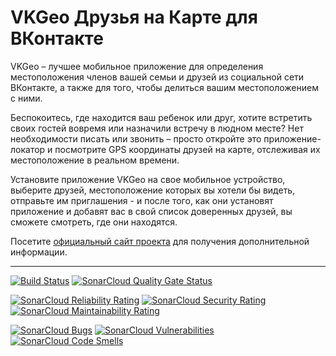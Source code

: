 # VKGeo Друзья на Карте для ВКонтакте

VKGeo  –  лучшее мобильное приложение для определения местоположения членов
вашей  семьи и друзей из социальной сети ВКонтакте, а также для того, чтобы
делиться вашим местоположением с ними.

Беспокоитесь,  где  находится  ваш ребенок или друг, хотите встретить своих
гостей  вовремя  или  назначили  встречу  в людном месте? Нет необходимости
писать  или  звонить  – просто откройте это приложение-локатор и посмотрите
GPS  координаты  друзей  на  карте, отслеживая их местоположение в реальном
времени.

Установите  приложение VKGeo на свое мобильное устройство, выберите друзей,
местоположение  которых  вы  хотели бы видеть, отправьте им приглашения - и
после  того,  как  они  установят  приложение  и  добавят вас в свой список
доверенных друзей, вы сможете смотреть, где они находятся.

Посетите   [официальный  сайт  проекта](https://vkgeo.sourceforge.io/)  для
получения дополнительной информации.

---

[![Build Status](https://github.com/vkgeo/vkgeo-android/actions/workflows/build.yml/badge.svg?branch=stdalone)](https://github.com/vkgeo/vkgeo-android/actions/workflows/build.yml?query=branch%3Astdalone)
[![SonarCloud Quality Gate Status](https://sonarcloud.io/api/project_badges/measure?project=vkgeo_vkgeo-android&metric=alert_status)](https://sonarcloud.io/dashboard?id=vkgeo_vkgeo-android)

[![SonarCloud Reliability Rating](https://sonarcloud.io/api/project_badges/measure?project=vkgeo_vkgeo-android&metric=reliability_rating)](https://sonarcloud.io/dashboard?id=vkgeo_vkgeo-android)
[![SonarCloud Security Rating](https://sonarcloud.io/api/project_badges/measure?project=vkgeo_vkgeo-android&metric=security_rating)](https://sonarcloud.io/dashboard?id=vkgeo_vkgeo-android)
[![SonarCloud Maintainability Rating](https://sonarcloud.io/api/project_badges/measure?project=vkgeo_vkgeo-android&metric=sqale_rating)](https://sonarcloud.io/dashboard?id=vkgeo_vkgeo-android)

[![SonarCloud Bugs](https://sonarcloud.io/api/project_badges/measure?project=vkgeo_vkgeo-android&metric=bugs)](https://sonarcloud.io/dashboard?id=vkgeo_vkgeo-android)
[![SonarCloud Vulnerabilities](https://sonarcloud.io/api/project_badges/measure?project=vkgeo_vkgeo-android&metric=vulnerabilities)](https://sonarcloud.io/dashboard?id=vkgeo_vkgeo-android)
[![SonarCloud Code Smells](https://sonarcloud.io/api/project_badges/measure?project=vkgeo_vkgeo-android&metric=code_smells)](https://sonarcloud.io/dashboard?id=vkgeo_vkgeo-android)
